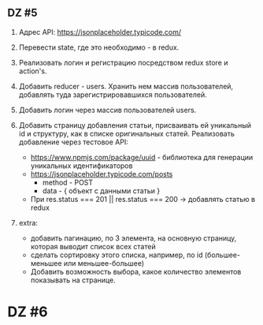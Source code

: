 ## DZ #5

1. Адрес API: https://jsonplaceholder.typicode.com/
2. Перевести state, где это необходимо - в redux.
3. Реализовать логин и регистрацию посредством redux store и action's.
4. Добавить reducer - users. Хранить нем массив пользователей, добавлять туда зарегистрировавшихся пользователей.
5. Добавить логин через массив пользователей users.
6. Добавить страницу добавления статьи, присваивать ей уникальный id и структуру, как в списке оригинальных статей. Реализовать добавление через тестовое API:

   - https://www.npmjs.com/package/uuid - библиотека для генерации уникальных идентификаторов
   - https://jsonplaceholder.typicode.com/posts
     - method - POST
     - data - { объект с данными статьи }
   - При res.status === 201 || res.status === 200 -> добавлять статью в redux

7. extra:

   - добавить пагинацию, по 3 элемента, на основную страницу, которая выводит список всех статей
   - сделать сортировку этого списка, например, по id (большее-меньшее или меньшее-большее)
   - Добавить возможность выбора, какое количество элементов показывать на странице.


# DZ #6